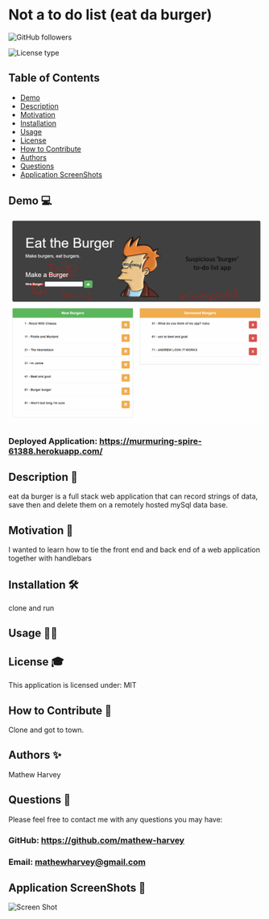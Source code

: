 # Not a to do list (eat da burger)
![GitHub followers](https://img.shields.io/github/followers/mathew-harvey?style=social)

![License type](https://img.shields.io/badge/License-MIT-Blue)

## Table of Contents
- [Demo](##Demo-)
- [Description](##Description-)
- [Motivation](#Motivation-)
- [Installation](#Installation-)
- [Usage](#Usage-)
- [License](#License-)
- [How to Contribute](#How-to-Contribute-)
- [Authors](#Authors-)
- [Questions](#Questions-)
- [Application ScreenShots](#Application-ScreenShots-)
## Demo 💻
![Demo Video](/assets/burger.gif)

### Deployed Application: https://murmuring-spire-61388.herokuapp.com/
## Description 🧐
eat da burger is a full stack web application that can record strings of data, save then and  delete them on a remotely hosted mySql data base.
## Motivation 🚀
I wanted to learn how to tie the front end and back end of a web application together with handlebars
## Installation 🛠️
clone and run
## Usage 🏃‍♀️

## License 🎓
This application is licensed under: MIT
## How to Contribute 🍰
Clone and got to town.
## Authors ✨
Mathew Harvey
## Questions 🤔
Please feel free to contact me with any questions you may have: 


### GitHub: https://github.com/mathew-harvey

### Email: mathewharvey@gmail.com
## Application ScreenShots 📸
![Screen Shot](/assets/)
